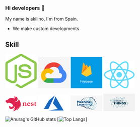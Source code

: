 ### Hi developers 👋

My name is akilino, I´m from Spain.


- We make custom developments
  

## Skill


<p float="left">
  <img src="./images/nodejs.png" width="100" /> 
  <img src="./images/google.png" width="100" />
  <img src="./images/firebase.png" width="100" /> 
  <img src="./images/react.png" width="100" />
</p>
<p float="left">
  <img src="./images/nestjs.png" width="100" /> 
  <img src="./images/azure.png" width="100" />
  <img src="./images/machine.png" width="100" />
  <img src="./images/iot.png" width="100" />
</p>
 
![Anurag's GitHub stats](https://github-readme-stats-git-master-akilinomendez.vercel.app/api?username=akilinomendez&count_private=true&show_icons=true&theme=radical)
[![Top Langs](https://github-readme-stats-git-master-akilinomendez.vercel.app/api/top-langs/?username=akilinomendez&layout=compact&count_private=true)]
